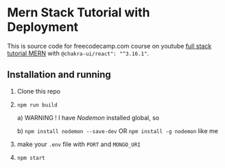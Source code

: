 # Mern Stack Tutorial with Deployment

This is source code for freecodecamp.com course on youtube [full stack tutorial MERN](https://www.youtube.com/watch?v=O3BUHwfHf84) with `@chakra-ui/react": "^3.16.1"`.

## Installation and running

1. Clone this repo
   
3. `npm run build`

   a)  WARNING ! I have *Nodemon* installed global, so
   
   b) `npm install nodemon --save-dev` OR `npm install -g nodemon` like me
   
4. make your `.env` file with `PORT` and `MONGO_URI`
   
6. `npm start`
